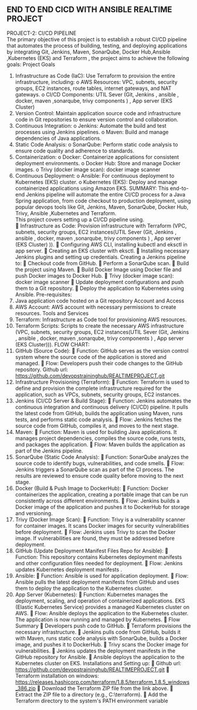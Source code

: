 ## END TO END CICD WITH ANSIBLE REALTIME PROJECT
PROJECT-2: CI/CD PIPELINE  
The primary objective of this project is to establish a robust CI/CD pipeline that automates the process of 
building, testing, and deploying applications by integrating Git, Jenkins, Maven, SonarQube, Docker Hub,Ansible 
,Kubernetes (EKS) and Terraform , the project aims to achieve the following goals: 
Project Goals 
1. Infrastructure as Code (IaC): Use Terraform to provision the entire infrastructure, including: 
o AWS Resources: VPC, subnets, security groups, EC2 instances, route tables, internet gateways, and NAT 
gateways. 
o CI/CD Components: UTIL Sever (Git, Jenkins , ansible , docker, maven ,sonarqube, trivy components ) , App 
server (EKS Cluster)  
2. Version Control: Maintain application source code and infrastructure code in Git repositories to ensure version 
control and collaboration. 
3. Continuous Integration: 
o Jenkins: Automate the build and test processes using Jenkins pipelines. 
o Maven: Build and manage dependencies of Java applications. 
4. Static Code Analysis: 
o SonarQube: Perform static code analysis to ensure code quality and adherence to standards. 
5. Containerization: 
o Docker: Containerize applications for consistent deployment environments. 
o Docker Hub: Store and manage Docker images. 
o Trivy (docker image scan): docker image scanner 
6. Continuous Deployment: 
o Ansible: For continuous deployment to Kubernetes (EKS) cluster. 
o Kubernetes (EKS): Deploy and manage containerized applications using Amazon EKS. 
SUMMARY: 
This end-to-end Jenkins pipeline will automate the entire CI/CD process for a Java Spring application, from code 
checkout to production deployment, using popular devops tools like Git, Jenkins, Maven, SonarQube, Docker Hub, 
Trivy, Ansible ,Kubernetes and Terraform.  
This project covers setting up a CI/CD pipeline using.  
 Infrastructure as Code: Provision infrastructure with Terraform (VPC, subnets, security groups, EC2 instances(UTIL 
Sever (Git, Jenkins , ansible , docker, maven ,sonarqube, trivy components ) , App server (EKS Cluster) )). 
 Configuring AWS CLI, installing kubectl and eksctl in app server. 
 Creating an EKS cluster with eksctl. 
 Installing necessary Jenkins plugins and setting up credentials. 
Creating a Jenkins pipeline to: 
 Checkout code from GitHub. 
 Perform a SonarQube scan. 
 Build the project using Maven. 
 Build Docker Image using Docker file and push Docker images to Docker Hub. 
 Trivy (docker image scan): docker image scanner 
 Update deployment configurations and push them to a Git repository. 
 Deploy the application to Kubernetes using Ansible. 
Pre-requisites:  
1. Java application code hosted on a Git repository 
Account and Access 
1. AWS Account: AWS account with necessary permissions to create resources. 
Tools and Services 
1. Terraform: Infrastructure as Code tool for provisioning AWS resources. 
2. Terraform Scripts: Scripts to create the necessary AWS infrastructure (VPC, subnets, security groups, EC2 
instances(UTIL Sever (Git, Jenkins , ansible , docker, maven ,sonarqube, trivy components ) , App server (EKS 
Cluster))). 
FLOW CHART: 
1. GitHub (Source Code): 
 Function: GitHub serves as the version control system where the source code of the application is stored and 
managed. 
 Flow: Developers push their code changes to the GitHub repository. 
Github url: https://github.com/devopstraininghub/REALTIMEPROJECT.git
 2. Infrastructure Provisioning (Terraform): 
 Function: Terraform is used to define and provision the complete infrastructure required for the application, such as 
VPCs, subnets, security groups, EC2 instances. 
3. Jenkins (CI/CD Server & Build Stage): 
 Function: Jenkins automates the continuous integration and continuous delivery (CI/CD) pipeline. It pulls the latest 
code from GitHub, builds the application using Maven, runs tests, and performs static code analysis. 
 Flow: Jenkins fetches the source code from GitHub, compiles it, and moves to the next stage. 
4. Maven: 
 Function: Maven is used for building Java applications. It manages project dependencies, compiles the source code, 
runs tests, and packages the application. 
 Flow: Maven builds the application as part of the Jenkins pipeline. 
5. SonarQube (Static Code Analysis): 
 Function: SonarQube analyzes the source code to identify bugs, vulnerabilities, and code smells. 
 Flow: Jenkins triggers a SonarQube scan as part of the CI process. The results are reviewed to ensure code quality 
before moving to the next stage. 
6. Docker (Build & Push Image to DockerHub): 
 Function: Docker containerizes the application, creating a portable image that can be run consistently across different 
environments. 
 Flow: Jenkins builds a Docker image of the application and pushes it to DockerHub for storage and versioning. 
7. Trivy (Docker Image Scan): 
 Function: Trivy is a vulnerability scanner for container images. It scans Docker images for security vulnerabilities 
before deployment. 
 Flow: Jenkins uses Trivy to scan the Docker image. If vulnerabilities are found, they must be addressed before 
deployment. 
8. GitHub (Update Deployment Manifest Files Repo for Ansible): 
 Function: This repository contains Kubernetes deployment manifests and other configuration files needed for 
deployment. 
 Flow: Jenkins updates Kubernetes deployment manifests . 
9. Ansible: 
 Function: Ansible is used for  application deployment. 
 Flow: Ansible pulls the latest deployment manifests from GitHub and uses them to deploy the application to the 
Kubernetes cluster. 
10.  App Server (Kubernetes): 
 Function: Kubernetes manages the deployment, scaling, and operation of containerized applications. EKS (Elastic 
Kubernetes Service) provides a managed Kubernetes cluster on AWS. 
 Flow: Ansible deploys the application to the Kubernetes cluster. The application is now running and managed by 
Kubernetes. 
 Flow Summary 
 Developers push code to GitHub. 
 Terraform provisions the necessary infrastructure. 
 Jenkins pulls code from GitHub, builds it with Maven, runs static code analysis with SonarQube, builds a 
Docker image, and pushes it to DockerHub. 
 Trivy scans the Docker image for vulnerabilities. 
 Jenkins updates the deployment manifests in the GitHub repository for Ansible. 
 Ansible deploys the application to the Kubernetes cluster on EKS. 
Installations and Setting up: 
 Github url: https://github.com/devopstraininghub/REALTIMEPROJECT.git
  Terraform installation on windows: 
https://releases.hashicorp.com/terraform/1.8.5/terraform_1.8.5_windows_386.zip
  Download the Terraform ZIP file from the link above. 
  Extract the ZIP file to a directory (e.g., C:\terraform). 
  Add the Terraform directory to the system's PATH environment variable
